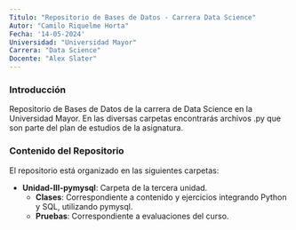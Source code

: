 ```yaml
---
Titulo: "Repositorio de Bases de Datos - Carrera Data Science"
Autor: "Camilo Riquelme Horta"
Fecha: '14-05-2024'
Universidad: "Universidad Mayor"
Carrera: "Data Science" 
Docente: "Alex Slater" 
---
```


### Introducción

Repositorio de Bases de Datos de la carrera de Data Science en la Universidad Mayor. 
En las diversas carpetas encontrarás archivos .py que son parte del plan de estudios de la asignatura.

### Contenido del Repositorio

El repositorio está organizado en las siguientes carpetas:
- **Unidad-III-pymysql**: Carpeta de la tercera unidad.
  - **Clases**: Correspondiente a contenido y ejercicios integrando Python y SQL, utilizando pymysql.
  - **Pruebas**: Correspondiente a evaluaciones del curso.

